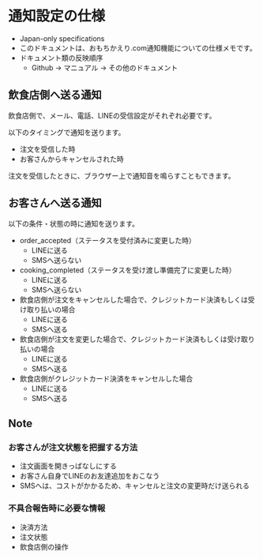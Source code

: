 # 通知設定の仕様

- Japan-only specifications
- このドキュメントは、おもちかえり.com通知機能についての仕様メモです。
- ドキュメント類の反映順序
  - Github → マニュアル → その他のドキュメント

## 飲食店側へ送る通知

飲食店側で、メール、電話、LINEの受信設定がそれぞれ必要です。

以下のタイミングで通知を送ります。
- 注文を受信した時
- お客さんからキャンセルされた時

注文を受信したときに、ブラウザー上で通知音を鳴らすこともできます。

## お客さんへ送る通知

以下の条件・状態の時に通知を送ります。

- order_accepted（ステータスを受付済みに変更した時）
  - LINEに送る
  - SMSへ送らない
- cooking_completed（ステータスを受け渡し準備完了に変更した時）
  - LINEに送る
  - SMSへ送らない
- 飲食店側が注文をキャンセルした場合で、クレジットカード決済もしくは受け取り払いの場合
  - LINEに送る
  - SMSへ送る
- 飲食店側が注文を変更した場合で、クレジットカード決済もしくは受け取り払いの場合
  - LINEに送る
  - SMSへ送る
- 飲食店側がクレジットカード決済をキャンセルした場合
  - LINEに送る
  - SMSへ送る

## Note

### お客さんが注文状態を把握する方法
- 注文画面を開きっぱなしにする
- お客さん自身でLINEのお友達追加をおこなう
- SMSへは、コストがかかるため、キャンセルと注文の変更時だけ送られる

### 不具合報告時に必要な情報
- 決済方法
- 注文状態
- 飲食店側の操作
